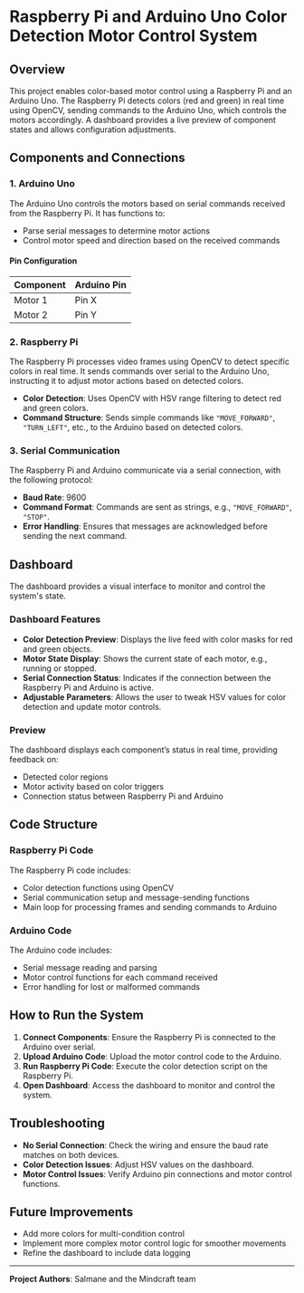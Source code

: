 # Raspberry Pi and Arduino Uno Color Detection Motor Control System

## Overview
This project enables color-based motor control using a Raspberry Pi and an Arduino Uno. The Raspberry Pi detects colors (red and green) in real time using OpenCV, sending commands to the Arduino Uno, which controls the motors accordingly. A dashboard provides a live preview of component states and allows configuration adjustments.

## Components and Connections

### 1. Arduino Uno
The Arduino Uno controls the motors based on serial commands received from the Raspberry Pi. It has functions to:
- Parse serial messages to determine motor actions
- Control motor speed and direction based on the received commands

#### Pin Configuration
| Component | Arduino Pin |
|-----------|-------------|
| Motor 1   | Pin X       |
| Motor 2   | Pin Y       |

### 2. Raspberry Pi
The Raspberry Pi processes video frames using OpenCV to detect specific colors in real time. It sends commands over serial to the Arduino Uno, instructing it to adjust motor actions based on detected colors.

- **Color Detection**: Uses OpenCV with HSV range filtering to detect red and green colors.
- **Command Structure**: Sends simple commands like `"MOVE_FORWARD"`, `"TURN_LEFT"`, etc., to the Arduino based on detected colors.

### 3. Serial Communication
The Raspberry Pi and Arduino communicate via a serial connection, with the following protocol:
- **Baud Rate**: 9600
- **Command Format**: Commands are sent as strings, e.g., `"MOVE_FORWARD"`, `"STOP"`.
- **Error Handling**: Ensures that messages are acknowledged before sending the next command.

## Dashboard
The dashboard provides a visual interface to monitor and control the system's state.

### Dashboard Features
- **Color Detection Preview**: Displays the live feed with color masks for red and green objects.
- **Motor State Display**: Shows the current state of each motor, e.g., running or stopped.
- **Serial Connection Status**: Indicates if the connection between the Raspberry Pi and Arduino is active.
- **Adjustable Parameters**: Allows the user to tweak HSV values for color detection and update motor controls.

### Preview
The dashboard displays each component’s status in real time, providing feedback on:
- Detected color regions
- Motor activity based on color triggers
- Connection status between Raspberry Pi and Arduino

## Code Structure

### Raspberry Pi Code
The Raspberry Pi code includes:
- Color detection functions using OpenCV
- Serial communication setup and message-sending functions
- Main loop for processing frames and sending commands to Arduino

### Arduino Code
The Arduino code includes:
- Serial message reading and parsing
- Motor control functions for each command received
- Error handling for lost or malformed commands

## How to Run the System

1. **Connect Components**: Ensure the Raspberry Pi is connected to the Arduino over serial.
2. **Upload Arduino Code**: Upload the motor control code to the Arduino.
3. **Run Raspberry Pi Code**: Execute the color detection script on the Raspberry Pi.
4. **Open Dashboard**: Access the dashboard to monitor and control the system.

## Troubleshooting
- **No Serial Connection**: Check the wiring and ensure the baud rate matches on both devices.
- **Color Detection Issues**: Adjust HSV values on the dashboard.
- **Motor Control Issues**: Verify Arduino pin connections and motor control functions.

## Future Improvements
- Add more colors for multi-condition control
- Implement more complex motor control logic for smoother movements
- Refine the dashboard to include data logging

---

**Project Authors**: Salmane and the Mindcraft team
